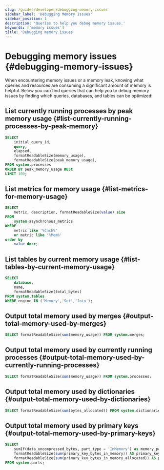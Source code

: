 ```yaml
---
slug: /guides/developer/debugging-memory-issues
sidebar_label: 'Debugging Memory Issues'
sidebar_position: 1
description: 'Queries to help you debug memory issues.'
keywords: ['memory issues']
title: 'Debugging memory issues'
---
```


# Debugging memory issues {#debugging-memory-issues}

When encountering memory issues or a memory leak, knowing what queries and resources are consuming a significant amount of memory is helpful. Below you can find queries that can help you to debug memory issues by finding which queries, databases, and tables can be optimized:

## List currently running processes by peak memory usage {#list-currently-running-processes-by-peak-memory}

```sql
SELECT
    initial_query_id,
    query,
    elapsed,
    formatReadableSize(memory_usage),
    formatReadableSize(peak_memory_usage),
FROM system.processes
ORDER BY peak_memory_usage DESC
LIMIT 100;
```

## List metrics for memory usage {#list-metrics-for-memory-usage}

```sql
SELECT
    metric, description, formatReadableSize(value) size
FROM
    system.asynchronous_metrics
WHERE
    metric like '%Cach%'
    or metric like '%Mem%'
order by
    value desc;
```

## List tables by current memory usage {#list-tables-by-current-memory-usage}

```sql
SELECT
    database,
    name,
    formatReadableSize(total_bytes)
FROM system.tables
WHERE engine IN ('Memory','Set','Join');
```

## Output total memory used by merges {#output-total-memory-used-by-merges}

```sql
SELECT formatReadableSize(sum(memory_usage)) FROM system.merges;
```

## Output total memory used by currently running processes {#output-total-memory-used-by-currently-running-processes}

```sql
SELECT formatReadableSize(sum(memory_usage)) FROM system.processes;
```

## Output total memory used by dictionaries {#output-total-memory-used-by-dictionaries}

```sql
SELECT formatReadableSize(sum(bytes_allocated)) FROM system.dictionaries;
```

## Output total memory used by primary keys {#output-total-memory-used-by-primary-keys}

```sql
SELECT
    sumIf(data_uncompressed_bytes, part_type = 'InMemory') as memory_parts,
    formatReadableSize(sum(primary_key_bytes_in_memory)) AS primary_key_bytes_in_memory,
    formatReadableSize(sum(primary_key_bytes_in_memory_allocated)) AS primary_key_bytes_in_memory_allocated
FROM system.parts;
```


